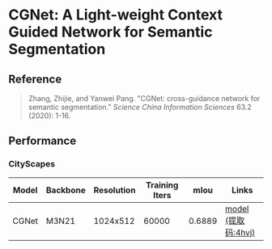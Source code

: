 # CGNet: A Light-weight Context Guided Network for Semantic Segmentation

## Reference

> Zhang, Zhijie, and Yanwei Pang. "CGNet: cross-guidance network for semantic segmentation." *Science China Information Sciences* 63.2 (2020): 1-16.

## Performance

### CityScapes

| Model | Backbone | Resolution | Training Iters | mIou   | Links                                                        |
| ----- | -------- | ---------- | -------------- | ------ | ------------------------------------------------------------ |
| CGNet | M3N21    | 1024x512   | 60000          | 0.6889 | [model<br />(提取码:4hvj)](https://pan.baidu.com/s/1_AATyfB_0dF0Vk9kyI0gLA) |

